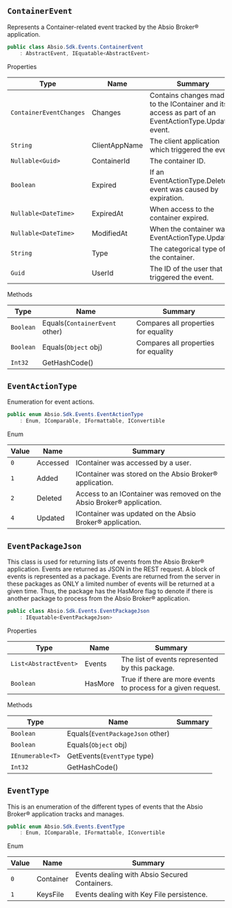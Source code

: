 ## `ContainerEvent`

Represents a Container-related event tracked by the Absio Broker® application.
```csharp
public class Absio.Sdk.Events.ContainerEvent
    : AbstractEvent, IEquatable<AbstractEvent>

```

Properties

| Type | Name | Summary | 
| --- | --- | --- | 
| `ContainerEventChanges` | Changes | Contains changes made to the IContainer and its access as part of an EventActionType.Updated event. | 
| `String` | ClientAppName | The client application which triggered the event. | 
| `Nullable<Guid>` | ContainerId | The container ID. | 
| `Boolean` | Expired | If an EventActionType.Deleted event was caused by expiration. | 
| `Nullable<DateTime>` | ExpiredAt | When access to the container expired. | 
| `Nullable<DateTime>` | ModifiedAt | When the container was EventActionType.Updated. | 
| `String` | Type | The categorical type of the container. | 
| `Guid` | UserId | The ID of the user that triggered the event. | 


Methods

| Type | Name | Summary | 
| --- | --- | --- | 
| `Boolean` | Equals(`ContainerEvent` other) | Compares all properties for equality | 
| `Boolean` | Equals(`Object` obj) | Compares all properties for equality | 
| `Int32` | GetHashCode() |  | 


## `EventActionType`

Enumeration for event actions.
```csharp
public enum Absio.Sdk.Events.EventActionType
    : Enum, IComparable, IFormattable, IConvertible

```

Enum

| Value | Name | Summary | 
| --- | --- | --- | 
| `0` | Accessed | IContainer was accessed by a user. | 
| `1` | Added | IContainer was stored on the Absio Broker® application. | 
| `2` | Deleted | Access to an IContainer was removed on the Absio Broker® application. | 
| `4` | Updated | IContainer was updated on the Absio Broker® application. | 


## `EventPackageJson`

This class is used for returning lists of events from the Absio Broker® application.  Events are returned as JSON in the REST request.  A block of events is represented as a package.  Events are returned from the server in these packages as ONLY a limited number  of events will be returned at a given time.  Thus, the package has the HasMore flag to denote if there is another package to  process from the Absio Broker® application.
```csharp
public class Absio.Sdk.Events.EventPackageJson
    : IEquatable<EventPackageJson>

```

Properties

| Type | Name | Summary | 
| --- | --- | --- | 
| `List<AbstractEvent>` | Events | The list of events represented by this package. | 
| `Boolean` | HasMore | True if there are more events to process for a given request. | 


Methods

| Type | Name | Summary | 
| --- | --- | --- | 
| `Boolean` | Equals(`EventPackageJson` other) |  | 
| `Boolean` | Equals(`Object` obj) |  | 
| `IEnumerable<T>` | GetEvents(`EventType` type) |  | 
| `Int32` | GetHashCode() |  | 


## `EventType`

This is an enumeration of the different types of events that the Absio Broker® application tracks and manages.
```csharp
public enum Absio.Sdk.Events.EventType
    : Enum, IComparable, IFormattable, IConvertible

```

Enum

| Value | Name | Summary | 
| --- | --- | --- | 
| `0` | Container | Events dealing with Absio Secured Containers. | 
| `1` | KeysFile | Events dealing with Key File persistence. | 


